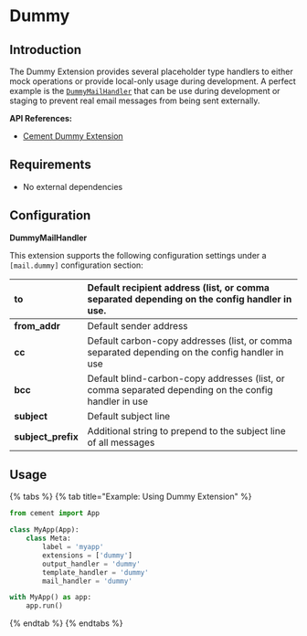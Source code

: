 # Dummy

## Introduction

The Dummy Extension provides several placeholder type handlers to either mock operations or provide local-only usage during development. A perfect example is the [`DummyMailHandler`](http://cement.readthedocs.io/en/2.99/api/ext/ext_dummy/#cement.ext.ext_dummy.DummyMailHandler) that can be use during development or staging to prevent real email messages from being sent externally.

**API References:**

* [Cement Dummy Extension](http://cement.readthedocs.io/en/2.99/api/ext/ext_dummy/)

## Requirements

* No external dependencies

## Configuration

**DummyMailHandler**

This extension supports the following configuration settings under a `[mail.dummy]` configuration section:

| **to** | Default recipient address \(list, or comma separated depending on the config handler in use. |
| :--- | :--- |
| **from\_addr** | Default sender address |
| **cc** | Default carbon-copy addresses \(list, or comma separated depending on the config handler in use |
| **bcc** | Default blind-carbon-copy addresses \(list, or comma separated depending on the config handler in use |
| **subject** | Default subject line |
| **subject\_prefix** | Additional string to prepend to the subject line of all messages |

## Usage

{% tabs %}
{% tab title="Example: Using Dummy Extension" %}
```python
from cement import App

class MyApp(App):
    class Meta:
        label = 'myapp'
        extensions = ['dummy']
        output_handler = 'dummy'
        template_handler = 'dummy'
        mail_handler = 'dummy'

with MyApp() as app:
    app.run()
```
{% endtab %}
{% endtabs %}

